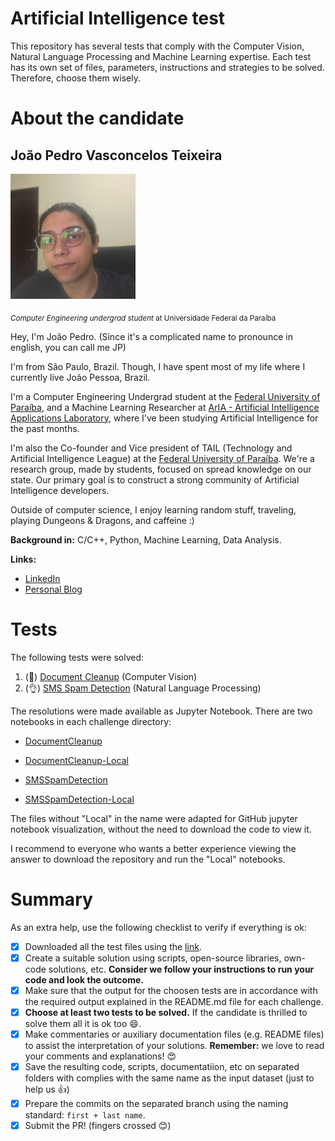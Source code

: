 # Artificial Intelligence test

This repository has several tests that comply with the Computer Vision, Natural Language Processing and Machine Learning expertise. Each test has its own set of files, parameters, instructions and strategies to be solved. Therefore, choose them wisely.



# About the candidate

## João Pedro Vasconcelos Teixeira


<img src="imgs/jp.png" width="200px"> </img>



<sub>*Computer Engineering undergrad student* at Universidade Federal da Paraíba</sub>

Hey, I'm João Pedro. (Since it's a complicated name to pronounce in english, you can call me JP)

I'm from São Paulo, Brazil. Though, I have spent most of my life where I currently live João Pessoa, Brazil.

I'm a Computer Engineering Undergrad student at the [Federal University of Paraíba](https://www.ufpb.br), and a Machine Learning Researcher at [ArIA - Artificial Intelligence Applications Laboratory](https://aria.ci.ufpb.br), where I've been studying Artificial Intelligence for the past months.

I'm also the Co-founder and Vice president of TAIL (Technology and Artificial Intelligence League) at the [Federal University of Paraíba](https://www.ufpb.br). We're a research group, made by students, focused on spread knowledge on our state. Our primary goal is to construct a strong community of Artificial Intelligence developers.

Outside of computer science, I enjoy learning random stuff, traveling, playing Dungeons & Dragons, and caffeine :)

**Background in:** C/C++, Python, Machine Learning, Data Analysis.

**Links:**
* [LinkedIn](https://www.linkedin.com/in/jpvt)
* [Personal Blog](https://jpvt.github.io)



# Tests

The following tests were solved:

1. (:muscle:) [Document Cleanup](https://github.com/jpvt/cv-test/tree/joaoteixeira/01-DocumentCleanup) (Computer Vision)
2. (:ok_hand:) [SMS Spam Detection](https://github.com/jpvt/cv-test/tree/joaoteixeira/04-SMSSpamDetection) (Natural Language Processing)


The resolutions were made available as Jupyter Notebook. There are two notebooks in each challenge directory:

- [DocumentCleanup](https://github.com/jpvt/cv-test/blob/joaoteixeira/01-DocumentCleanup/DocumentCleanup.ipynb) 
- [DocumentCleanup-Local](https://github.com/jpvt/cv-test/blob/joaoteixeira/01-DocumentCleanup/DocumentCleanup-Local.ipynb)

- [SMSSpamDetection](https://github.com/jpvt/cv-test/blob/joaoteixeira/04-SMSSpamDetection/SMSSpamDetection.ipynb)
- [SMSSpamDetection-Local](https://github.com/jpvt/cv-test/blob/joaoteixeira/04-SMSSpamDetection/SMSSpamDetection-Local.ipynb) 

The files without "Local" in the name were adapted for GitHub jupyter notebook visualization, without the need to download the code to view it.

I recommend to everyone who wants a better experience viewing the answer to download the repository and run the "Local" notebooks.

# Summary

As an extra help, use the following checklist to verify if everything is ok:

- [x] Downloaded all the test files using the [link](https://drive.google.com/file/d/1hAyIlI8NjvG8dkm8hmAe3URf2v9Tlfz-/view?usp=sharing).
- [x] Create a suitable solution using scripts, open-source libraries, own-code solutions, etc. **Consider we follow your instructions to run your code and look the outcome.**
- [x] Make sure that the output for the choosen tests are in accordance with the required output explained in the README.md file for each challenge.
- [x] **Choose at least two tests to be solved.** If the candidate is thrilled to solve them all it is ok too :smile:.
- [x] Make commentaries or auxiliary documentation files (e.g. README files) to assist the interpretation of your solutions. **Remember:** we love to read your comments and explanations! :heart_eyes:
- [x] Save the resulting code, scripts, documentatiion, etc on separated folders with complies with the same name as the input dataset (just to help us :+1:)
- [x] Prepare the commits on the separated branch using the naming standard: `first + last name`.
- [x] Submit the PR! (fingers crossed :blush:)
